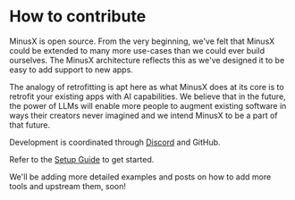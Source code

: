 # How to contribute

MinusX is open source. From the very beginning, we've felt that MinusX could be extended to many more use-cases than we could ever build ourselves. The MinusX architecture reflects this as we've designed it to be easy to add support to new apps.

The analogy of retrofitting is apt here as what MinusX does at its core is to retrofit your existing apps with AI capabilities. We believe that in the future, the power of LLMs will enable more people to augment existing software in ways their creators never imagined and we intend MinusX to be a part of that future.

Development is coordinated through [Discord](https://minusx.ai/discord) and GitHub.

Refer to the [Setup Guide](https://github.com/minusxai/minusx/blob/main/setup.md) to get started.

We'll be adding more detailed examples and posts on how to add more tools and upstream them, soon!
